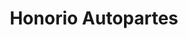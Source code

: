 ---
title: "Honorio Autopartes"
url: /ciudad-autonoma-de-buenos-aires/honorio-autopartes/
shop: piezas de automóviles
---